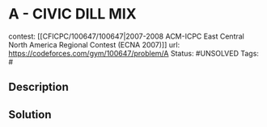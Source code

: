 # A - CIVIC DILL MIX

contest: [[CFICPC/100647/100647|2007-2008 ACM-ICPC East Central North America Regional Contest (ECNA 2007)]]
url: https://codeforces.com/gym/100647/problem/A
Status: #UNSOLVED
Tags: #

## Description

## Solution

